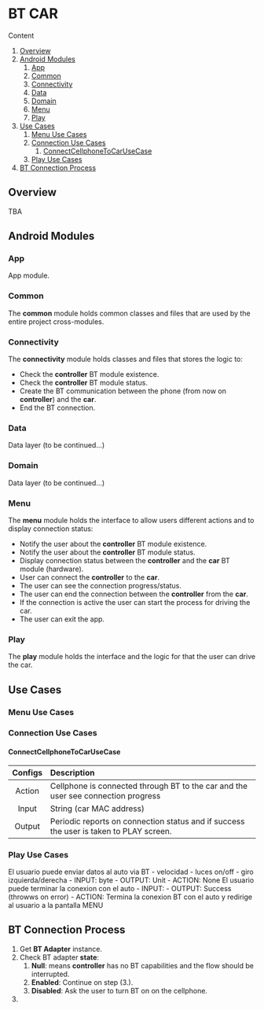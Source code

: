 # BT CAR

Content
1. [Overview](#overview)
2. [Android Modules](#android-modules)
   1. [App](#app)
   2. [Common](#common)
   3. [Connectivity](#connectivity)
   4. [Data](#data)
   5. [Domain](#domain)
   6. [Menu](#menu)
   7. [Play](#play)
3. [Use Cases](#use-cases)
   1. [Menu Use Cases](#menu-use-cases)
   2. [Connection Use Cases](#connection-use-cases)
      1. [ConnectCellphoneToCarUseCase](#connectcellphonetocarusecase)
   3. [Play Use Cases](#play-use-cases)
4. [BT Connection Process](#bt-connection-process)

## Overview
TBA

## Android Modules

### App

App module.

### Common

The **common** module holds common classes and files that are used by the entire project 
cross-modules.

### Connectivity

The **connectivity** module holds classes and files that stores the logic to:

* Check the **controller** BT module existence.
* Check the **controller** BT module status.
* Create the BT communication between the phone (from now on **controller**) and the **car**.
* End the BT connection.

### Data 

Data layer (to be continued...)

### Domain

Data layer (to be continued...)

### Menu

The **menu** module holds the interface to allow users different actions and to display connection
status:

* Notify the user about the **controller** BT module existence.
* Notify the user about the **controller** BT module status.
* Display connection status between the **controller** and the **car** BT module (hardware).
* User can connect the **controller** to the **car**.
* The user can see the connection progress/status.
* The user can end the connection between the **controller** from the **car**.
* If the connection is active the user can start the process for driving the car. 
* The user can exit the app.

### Play

The **play** module holds the interface and the logic for that the user can drive the car.

## Use Cases

### Menu Use Cases

### Connection Use Cases

#### ConnectCellphoneToCarUseCase

| Configs | Description                                 |
|:-------:|:--------------------------------------------|
| Action  | Cellphone is connected through BT to the car and the user see connection progress|
| Input   | String (car MAC address)                    |
| Output  | Periodic reports on connection status and if success the user is taken to PLAY screen.|


### Play Use Cases

El usuario puede enviar datos al auto via BT
	- velocidad
	- luces on/off
	- giro izquierda/derecha
    - INPUT: byte
    - OUTPUT: Unit
    - ACTION: None
El usuario puede terminar la conexion con el auto
    - INPUT:
    - OUTPUT: Success (throwws on error)
    - ACTION: Termina la conexion BT con el auto y redirige al usuario a la pantalla MENU



## BT Connection Process

1. Get **BT Adapter** instance.
2. Check BT adapter **state**:
   1. **Null**: means **controller** has no BT capabilities and the flow should be interrupted.
   2. **Enabled**: Continue on step (3.).
   3. **Disabled**: Ask the user to turn BT on on the cellphone.
3. 
